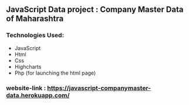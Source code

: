 ## JavaScript Data project : Company Master Data of Maharashtra

### Technologies Used:
* JavaScript
* Html
* Css
* Highcharts
* Php (for launching the html page)

### website-link : https://javascript-companymaster-data.herokuapp.com/


